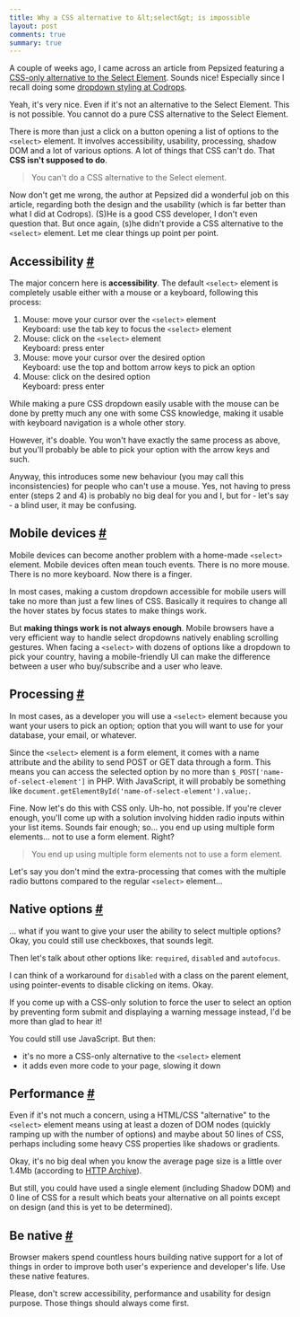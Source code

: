 ```yaml
---
title: Why a CSS alternative to &lt;select&gt; is impossible
layout: post
comments: true
summary: true
---
```

<section>
<p>A couple of weeks ago, I came across an article from Pepsized featuring a <a href="http://pepsized.com/css-only-alternative-to-the-select-element/">CSS-only alternative to the Select Element</a>.	Sounds nice! Especially since I recall doing some <a href="http://tympanus.net/codrops/2012/10/04/custom-drop-down-list-styling/">dropdown styling at Codrops</a>.</p>
<p>Yeah, it's very nice. Even if it's not an alternative to the Select Element. This is not possible. You cannot do a pure CSS alternative to the Select Element.</p>
<p>There is more than just a click on a button opening a list of options to the <code>&lt;select&gt;</code> element. It involves accessibility, usability, processing, shadow DOM and a lot of various options. A lot of things that CSS can't do. That <strong>CSS isn't supposed to do</strong>.</p>
<blockquote class="pull-quote--right">You can't do a CSS alternative to the Select element.</blockquote>
<p>Now don't get me wrong, the author at Pepsized did a wonderful job on this article, regarding both the design and the usability (which is far better than what I did at Codrops). (S)He is a good CSS developer, I don't even question that. But once again, (s)he didn't provide a CSS alternative to the <code>&lt;select&gt;</code> element. Let me clear things up point per point.</p>
</section>
<section id="accessibility">
<h2>Accessibility <a href="#accessibility">#</a></h2>
<p>The major concern here is <strong>accessibility</strong>. The default <code>&lt;select&gt;</code> element is completely usable either with a mouse or a keyboard, following this process:</p>
<ol>
	<li>Mouse: move your cursor over the <code>&lt;select&gt;</code> element<br>
		Keyboard: use the tab key to focus the <code>&lt;select&gt;</code> element</li>
	<li>Mouse: click on the <code>&lt;select&gt;</code> element<br>
		Keyboard: press enter</li>
	<li>Mouse: move your cursor over the desired option<br>
		Keyboard: use the top and bottom arrow keys to pick an option</li>
	<li>Mouse: click on the desired option<br>
		Keyboard: press enter</li>
</ol>
<p>While making a pure CSS dropdown easily usable with the mouse can be done by pretty much any one with some CSS knowledge, making it usable with keyboard navigation is a whole other story.</p>
<p>However, it's doable. You won't have exactly the same process as above, but you'll probably be able to pick your option with the arrow keys and such.</p>
<p>Anyway, this introduces some new behaviour (you may call this inconsistencies) for people who can't use a mouse. Yes, not having to press enter (steps 2 and 4) is probably no big deal for you and I, but for &dash; let's say &dash; a blind user, it may be confusing.</p>
</section>
<section id="mobile">
<h2>Mobile devices <a href="#mobile">#</a></h2>
<p>Mobile devices can become another problem with a home-made <code>&lt;select&gt;</code> element. Mobile devices often mean touch events. There is no more mouse. There is no more keyboard. Now there is a finger.</p>
<p>In most cases, making a custom dropdown accessible for mobile users will take no more than just a few lines of CSS. Basically it requires to change all the hover states by focus states to make things work.</p>
<p>But <strong>making things work is not always enough</strong>. Mobile browsers have a very efficient way to handle select dropdowns natively enabling scrolling gestures. When facing a <code>&lt;select&gt;</code> with dozens of options like a dropdown to pick your country, having a mobile-friendly UI can make the difference between a user who buy/subscribe and a user who leave.</p>
</section>
<section id="processing">
<h2>Processing <a href="#processing">#</a></h2>	
<p>In most cases, as a developer you will use a <code>&lt;select&gt;</code> element because you want your users to pick an option; option that you will want to use for your database, your email, or whatever.</p>
<p>Since the <code>&lt;select&gt;</code> element is a form element, it comes with a name attribute and the ability to send POST or GET data through a form. This means you can access the selected option by no more than <code>$_POST['name-of-select-element']</code> in PHP. With JavaScript, it will probably be something like <code>document.getElementById('name-of-select-element').value;</code>.</p>
<p>Fine. Now let's do this with CSS only. Uh-ho, not possible. If you're clever enough, you'll come up with a solution involving hidden radio inputs within your list items. Sounds fair enough; so... you end up using multiple form elements... not to use a form element. Right?</p>
<blockquote class="pull-quote--right">You end up using multiple form elements not to use a form element.</blockquote>
<p>Let's say you don't mind the extra-processing that comes with the multiple radio buttons compared to the regular <code>&lt;select&gt;</code> element... </p>
</section>
<section id="options">
<h2>Native options <a href="#options">#</a></h2>
<p>... what if you want to give your user the ability to select multiple options? Okay, you could still use checkboxes, that sounds legit.</p>
<p>Then let's talk about other options like: <code>required</code>, <code>disabled</code> and <code>autofocus</code>.</p>
<p>I can think of a workaround for <code>disabled</code> with a class on the parent element, using pointer-events to disable clicking on items. Okay.</p>
<p>If you come up with a CSS-only solution to force the user to select an option by preventing form submit and displaying a warning message instead, I'd be more than glad to hear it!</p>
<p>You could still use JavaScript. But then:</p>
<ul>
	<li>it's no more a CSS-only alternative to the <code>&lt;select&gt;</code> element</li>
	<li>it adds even more code to your page, slowing it down</li>
</ul>
</section>
<section id="Performance">
<h2>Performance <a href="#Performance">#</a></h2>
<p>Even if it's not much a concern, using a HTML/CSS "alternative" to the <code>&lt;select&gt;</code> element means using at least a dozen of DOM nodes (quickly ramping up with the number of options) and maybe about 50 lines of CSS, perhaps including some heavy CSS properties like shadows or gradients.</p>
<p>Okay, it's no big deal when you know the average page size is a little over 1.4Mb (according to <a href="http://www.httparchive.org/interesting.php#bytesperpage">HTTP Archive</a>).</p>
<p>But still, you could have used a single element (including Shadow DOM) and 0 line of CSS for a result which beats your alternative on all points except on design (and this is yet to be determined).</p>
</section>
<section id="final-words">
<h2>Be native <a href="#final-words">#</a></h2>
<p>Browser makers spend countless hours building native support for a lot of things in order to improve both user's experience and developer's life. Use these native features.</p>
<p>Please, don't screw accessibility, performance and usability for design purpose. Those things should always come first.</p>
</section>